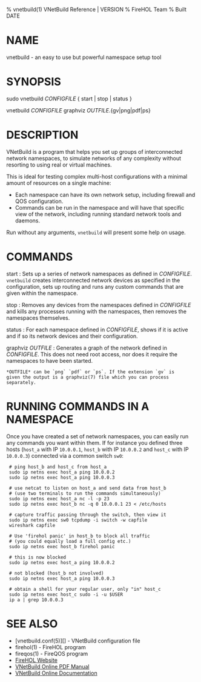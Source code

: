 % vnetbuild(1) VNetBuild Reference | VERSION
% FireHOL Team
% Built DATE

# NAME

vnetbuild - an easy to use but powerful namespace setup tool

# SYNOPSIS

sudo vnetbuild *CONFIGFILE* { start | stop | status }

vnetbuild *CONFIGFILE* graphviz *OUTFILE*.{gv|png|pdf|ps}

# DESCRIPTION

VNetBuild is a program that helps you set up groups of interconnected
network namespaces, to simulate networks of any complexity without
resorting to using real or virtual machines.

This is ideal for testing complex multi-host configurations with a minimal
amount of resources on a single machine:

*   Each namespace can have its own network setup, including firewall
    and QOS configuration.
*   Commands can be run in the namespace and will have that specific
    view of the network, including running standard network tools and
    daemons.

Run without any arguments, `vnetbuild` will present some help on usage.

# COMMANDS

start
:   Sets up a series of network namespaces as defined in *CONFIGFILE*.
    `vnetbuild` creates interconnected network devices as specified
    in the configuration, sets up routing and runs any custom
    commands that are given within the namespace.

stop
:   Removes any devices from the namespaces defined in *CONFIGFILE*
    and kills any processes running with the namespaces, then
    removes the namespaces themselves.

status
:   For each namespace defined in *CONFIGFILE*, shows if it is active
    and if so its network devices and their configuration.

graphviz *OUTFILE*
:   Generates a graph of the network defined in *CONFIGFILE*. This
    does not need root access, nor does it require the namespaces
    to have been started.

    *OUTFILE* can be `png` `pdf` or `ps`. If the extension `gv` is
    given the output is a graphviz(7) file which you can process
    separately.

# RUNNING COMMANDS IN A NAMESPACE

Once you have created a set of network namespaces, you can easily
run any commands you want within them. If for instance you defined
three hosts (`host_a` with IP `10.0.0.1`, `host_b`
with IP `10.0.0.2` and `host_c` with IP `10.0.0.3`)
connected via a common switch `sw0`:

~~~~
 # ping host_b and host_c from host_a
 sudo ip netns exec host_a ping 10.0.0.2
 sudo ip netns exec host_a ping 10.0.0.3

 # use netcat to listen on host_a and send data from host_b
 # (use two terminals to run the commands simultaneously)
 sudo ip netns exec host_a nc -l -p 23
 sudo ip netns exec host_b nc -q 0 10.0.0.1 23 < /etc/hosts

 # capture traffic passing through the switch, then view it
 sudo ip netns exec sw0 tcpdump -i switch -w capfile
 wireshark capfile

 # Use 'firehol panic' in host_b to block all traffic
 # (you could equally load a full config etc.)
 sudo ip netns exec host_b firehol panic

 # this is now blocked
 sudo ip netns exec host_a ping 10.0.0.2

 # not blocked (host_b not involved)
 sudo ip netns exec host_a ping 10.0.0.3

 # obtain a shell for your regular user, only "in" host_c
 sudo ip netns exec host_c sudo -i -u $USER
 ip a | grep 10.0.0.3
~~~~

# SEE ALSO

* [vnetbuild.conf(5)][] - VNetBuild configuration file
* firehol(1) - FireHOL program
* fireqos(1) - FireQOS program
* [FireHOL Website](http://firehol.org/)
* [VNetBuild Online PDF Manual](http://firehol.org/vnetbuild-manual.pdf)
* [VNetBuild Online Documentation](http://firehol.org/documentation/)
